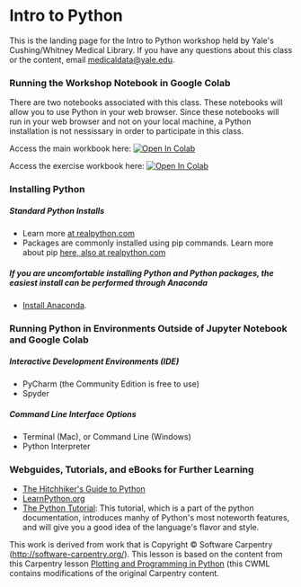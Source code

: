 # Intro to Python

This is the landing page for the Intro to Python workshop held by Yale's Cushing/Whitney Medical Library. If you have any questions about this class or the content, email medicaldata@yale.edu. 


### Running the Workshop Notebook in Google Colab

There are two notebooks associated with this class. These notebooks will allow you to use Python in your web browser. Since these notebooks will run in your web browser and not on your local machine, a Python installation is not nessissary in order to participate in this class.

Access the main workbook here: [![Open In Colab](https://colab.research.google.com/assets/colab-badge.svg)](https://colab.research.google.com/github/CWML/intro-to-python-cwml-workshop/blob/main/intro-to-python-exercises.ipynb)

Access the exercise workbook here: [![Open In Colab](https://colab.research.google.com/assets/colab-badge.svg)](https://colab.research.google.com/github/CWML/library-workshops/blob/master/intro-to-python-cwml-workshop/intro-to-python-exercises.ipynb)


### Installing Python
 
##### Standard Python Installs
* Learn more [at realpython.com](https://realpython.com/installing-python/)
* Packages are commonly installed using pip commands. Learn more about pip [here, also at realpython.com](https://realpython.com/what-is-pip/)

##### If you are uncomfortable installing Python and Python packages, the easiest install can be performed through Anaconda
* [Install Anaconda](https://www.anaconda.com/download/).



### Running Python in Environments Outside of Jupyter Notebook and Google Colab

##### Interactive Development Environments (IDE)
* PyCharm (the Community Edition is free to use)
* Spyder

##### Command Line Interface Options
* Terminal (Mac), or Command Line (Windows)
* Python Interpreter 


### Webguides, Tutorials, and eBooks for Further Learning
* [The Hitchhiker's Guide to Python](https://docs.python-guide.org/intro/learning/)
* [LearnPython.org](learnpython.org)
* [The Python Tutorial](https://docs.python.org/3/tutorial/): This tutorial, which is a part of the python documentation, introduces manhy of Python's most noteworth features, and will give you a good idea of the language's flavor and style. 


This work is derived from work that is Copyright © Software Carpentry (http://software-carpentry.org/). This lesson is based on the content from this Carpentry lesson [Plotting and Programming in Python](https://swcarpentry.github.io/python-novice-gapminder/LICENSE.html) (this CWML contains modifications of the original Carpentry content. 

